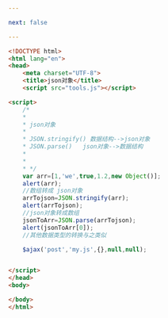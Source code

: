 ```yaml
---

next: false

---
```




<BlogInfo id="208" title="135.json对象" author="白日梦想猿" pv=0 read_times=0 pre_cost_time="0分29秒" category="js学习" tag_list="['js学习']" create_time="2021.01.22 15:15:58" update_time="2021.01.30 16:43:18" />

```html
<!DOCTYPE html>
<html lang="en">
<head>
    <meta charset="UTF-8">
    <title>json对象</title>
    <script src="tools.js"></script>

<script>
    /*
    *
    * json对象
    *
    * JSON.stringify() 数据结构-->json对象
    * JSON.parse()   json对象-->数据结构
    *
    *
    * */
    var arr=[1,'we',true,1.2,new Object()];
    alert(arr);
    //数组转成 json对象
    arrTojson=JSON.stringify(arr);
    alert(arrTojson);
    //json对象转成数组
    jsonToArr=JSON.parse(arrTojson);
    alert(jsonToArr[0]);
    //其他数据类型的转换与之类似

    $ajax('post','my.js',{},null,null);


</script>
</head>
<body>

</body>
</html>
```



<ActionBox />
